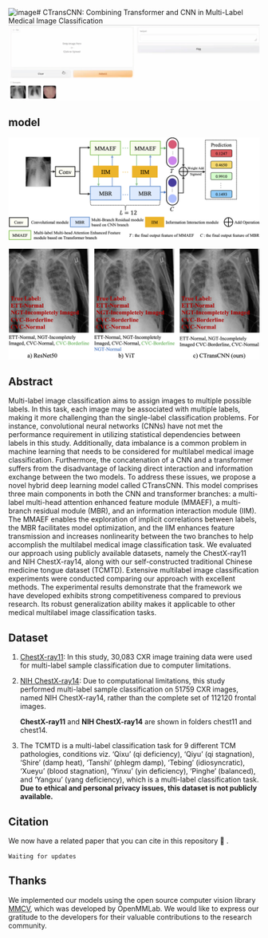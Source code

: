 ![image](https://github.com/wuliwuxin/CTransCNN/assets/25049557/ee6db750-6142-4ec9-9f8b-81de3d361982)# CTransCNN: Combining Transformer and CNN in Multi-Label Medical Image Classification
![demo](./picture/demo.gif)

## model
![model](./picture/model.png)


![reslut](./picture/result.png)

## Abstract


Multi-label image classification aims to assign images to multiple possible labels. In this task, each image may be associated with multiple labels, making it more challenging than the single-label classification problems. For instance, convolutional neural networks (CNNs) have not met the performance requirement in utilizing statistical dependencies between labels in this study. Additionally, data imbalance is a common problem in machine learning that needs to be considered for multilabel medical image classification. Furthermore, the concatenation of a CNN and a transformer suffers from the disadvantage of lacking direct interaction and information exchange between the two models. To address these issues, we propose a novel hybrid deep learning model called CTransCNN. This model comprises three main components in both the CNN and transformer branches: a multi-label multi-head attention enhanced feature module (MMAEF), a multi-branch residual module (MBR), and an information interaction module (IIM). The MMAEF enables the exploration of implicit correlations between labels, the MBR facilitates model optimization, and the IIM enhances feature transmission and increases nonlinearity between the two branches to help accomplish the multilabel medical image classification task. We evaluated our approach using publicly available datasets, namely the ChestX-ray11 and NIH ChestX-ray14, along with our self-constructed traditional Chinese medicine tongue dataset (TCMTD). Extensive multilabel image classification experiments were conducted comparing our approach with excellent methods. The experimental results demonstrate that the framework we have developed exhibits strong competitiveness compared to previous research. Its robust generalization ability makes it applicable to other medical multilabel image classification tasks.


## Dataset

1. [ChestX-ray11](kaggle.com/competitions/ranzcr-clip-catheter-line-classification/data): In this study, 30,083 CXR image training data were used for multi-label sample classification due to computer limitations.

2. [NIH ChestX-ray14](nihcc.app.box.com/v/ChestXray-NIHCC):  Due to computational limitations, this study performed multi-label sample classification on 51759 CXR images, named NIH ChestX-ray14, rather than the complete set of 112120 frontal images. 

   **ChestX-ray11** and **NIH ChestX-ray14** are shown in folders chest11 and chest14.

3. The TCMTD is a multi-label classification task for 9 different TCM pathologies, conditions viz. ‘Qixu’ (qi deficiency), ‘Qiyu’ (qi stagnation), ‘Shire’ (damp heat), ‘Tanshi’ (phlegm damp), ‘Tebing’ (idiosyncratic), ‘Xueyu’ (blood stagnation), ‘Yinxu’ (yin deficiency), ‘Pinghe’ (balanced), and ‘Yangxu’ (yang deficiency), which is a multi-label classification task. **Due to ethical and personal privacy issues, this dataset is not publicly available.**

## Citation

We now have a related paper that you can cite in this repository 🤗 .

```
Waiting for updates
```

## Thanks

We implemented our models using the open source computer vision library [MMCV](github.com/open-mmlab/mmcv), which was developed by OpenMMLab. We would like to express our gratitude to the developers for their valuable contributions to the research community.
